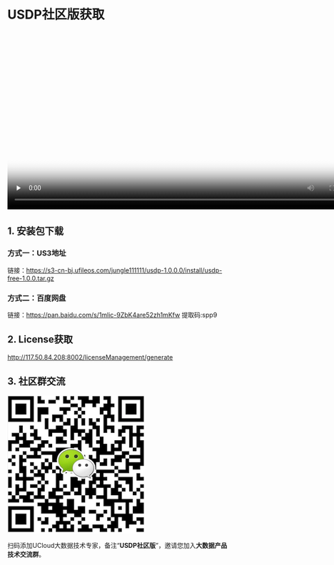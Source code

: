 # USDP社区版获取



<video id="video" length=1000 width=800 controls="" preload="none" poster="http://test-leon.cn-bj.ufileos.com/USDP介绍视频/%E5%B9%BB%E7%81%AF%E7%89%872.png">
      <source id="mp4" src="http://test-leon.cn-bj.ufileos.com/USDP介绍视频/2.USDP%20%E4%B8%8B%E8%BD%BD.wmv">
</video>




## 1. 安装包下载

### 方式一：US3地址

链接：https://s3-cn-bj.ufileos.com/jungle111111/usdp-1.0.0.0/install/usdp-free-1.0.0.tar.gz



### 方式二：百度网盘

链接：https://pan.baidu.com/s/1mlic-9ZbK4are52zh1mKfw 
提取码:spp9



## 2. License获取

http://117.50.84.208:8002/licenseManagement/generate



## 3. 社区群交流

![USDP智能大数据平台产品形象大图](../../images/社区群助手.png)

扫码添加UCloud大数据技术专家，备注“**USDP社区版**”，邀请您加入**大数据产品技术交流群**。